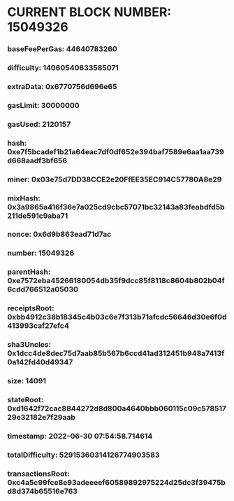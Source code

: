 # CURRENT BLOCK NUMBER: 15049326

### baseFeePerGas: 44640783260
### difficulty: 14060540633585071
### extraData: 0x6770756d696e65
### gasLimit: 30000000
### gasUsed: 2120157
### hash: 0xe7f5bcadef1b21a64eac7df0df652e394baf7589e6aa1aa739d668aadf3bf656
### miner: 0x03e75d7DD38CCE2e20FfEE35EC914C57780A8e29
### mixHash: 0x3a9865a416f36e7a025cd9cbc57071bc32143a83feabdfd5b211de591c9aba71
### nonce: 0x6d9b863ead71d7ac
### number: 15049326
### parentHash: 0xe7572eba45266180054db35f9dcc85f8118c8604b802b04f6cdd766512a05030
### receiptsRoot: 0xbb4912c38b18345c4b03c6e7f313b71afcdc56646d30e6f0d413993caf27efc4
### sha3Uncles: 0x1dcc4de8dec75d7aab85b567b6ccd41ad312451b948a7413f0a142fd40d49347
### size: 14091
### stateRoot: 0xd1642f72cac8844272d8d800a4640bbb060115c09c57851729e32182e7f29aab
### timestamp: 2022-06-30 07:54:58.714614
### totalDifficulty: 52915360314126774903583
### transactionsRoot: 0xc4a5c99fce8e93adeeeef60589892975224d25dc3f39475bd8d374b65516e763
